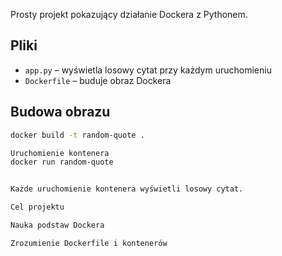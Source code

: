 Prosty projekt pokazujący działanie Dockera z Pythonem.

## Pliki

- `app.py` – wyświetla losowy cytat przy każdym uruchomieniu
- `Dockerfile` – buduje obraz Dockera

## Budowa obrazu

```bash
docker build -t random-quote .

Uruchomienie kontenera
docker run random-quote


Każde uruchomienie kontenera wyświetli losowy cytat.

Cel projektu

Nauka podstaw Dockera

Zrozumienie Dockerfile i kontenerów


